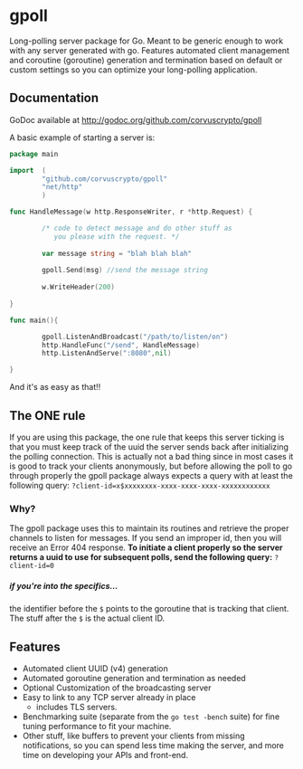 # gpoll
Long-polling server package for Go. Meant to be generic enough to work with any server generated with go. Features automated client management and coroutine (goroutine) generation and termination based on default or custom settings so you can optimize your long-polling application.
## Documentation
GoDoc available at http://godoc.org/github.com/corvuscrypto/gpoll

A basic example of starting a server is:

```go
package main

import  (
        "github.com/corvuscrypto/gpoll"
        "net/http"
        )

func HandleMessage(w http.ResponseWriter, r *http.Request) {

        /* code to detect message and do other stuff as 
           you please with the request. */
           
        var message string = "blah blah blah"
           
        gpoll.Send(msg) //send the message string
        
        w.WriteHeader(200)
        
}

func main(){

        gpoll.ListenAndBroadcast("/path/to/listen/on")
        http.HandleFunc("/send", HandleMessage)
        http.ListenAndServe(":8080",nil)

}
```
And it's as easy as that!!

## The ONE rule
If you are using this package, the one rule that keeps this server ticking is that you must keep track of the uuid the server sends back after initializing the polling connection. This is actually not a bad thing since in most cases it is good to track your clients anonymously, but before allowing the poll to go through properly the gpoll package always expects a query with at least the following query: 
`?client-id=x$xxxxxxxx-xxxx-xxxx-xxxx-xxxxxxxxxxxx`

### Why?
The gpoll package uses this to maintain its routines and retrieve the proper channels to listen for messages. If you send an improper id, then you will receive an Error 404 response. **To initiate a client properly so the server returns a uuid to use for subsequent polls, send the following query:**
`?client-id=0`

##### if you're into the specifics...
the identifier before the `$` points to the goroutine that is tracking that client. The stuff after the `$` is the actual client ID.


## Features
* Automated client UUID (v4) generation
* Automated goroutine generation and termination as needed
* Optional Customization of the broadcasting server
* Easy to link to any TCP server already in place
  * includes TLS servers.
* Benchmarking suite (separate from the `go test -bench` suite) for fine tuning performance to fit your machine.
* Other stuff, like buffers to prevent your clients from missing notifications, so you can spend less time making the server, and more time on developing your APIs and front-end.
